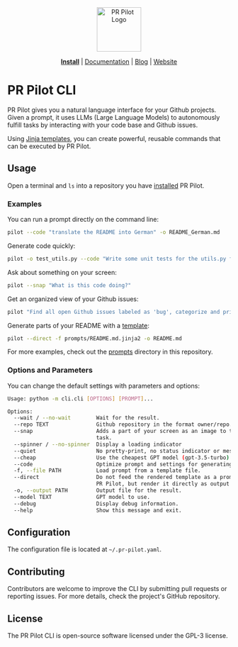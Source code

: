 <div align="center">
<img src="https://avatars.githubusercontent.com/ml/17635?s=140&v=" width="100" alt="PR Pilot Logo">
</div>

<p align="center">
  <a href="https://github.com/apps/pr-pilot-ai/installations/new"><b>Install</b></a> |
  <a href="https://docs.pr-pilot.ai">Documentation</a> |
  <a href="https://www.pr-pilot.ai/blog">Blog</a> |
  <a href="https://www.pr-pilot.ai">Website</a>
</p>

# PR Pilot CLI

PR Pilot gives you a natural language interface for your Github projects.
Given a prompt, it uses LLMs (Large Language Models) to autonomously fulfill tasks by interacting with your code base
and Github issues.

Using [Jinja templates](https://jinja.palletsprojects.com/en/3.1.x/), you can create powerful,
reusable commands that can be executed by PR Pilot.

## Usage

Open a terminal and `ls` into a repository you have [installed](https://github.com/apps/pr-pilot-ai/installations/new) PR Pilot.

### Examples

You can run a prompt directly on the command line:

```bash
pilot --code "translate the README into German" -o README_German.md
```

Generate code quickly:

```bash
pilot -o test_utils.py --code "Write some unit tests for the utils.py file."
```

Ask about something on your screen:

```bash
pilot --snap "What is this code doing?"
```

Get an organized view of your Github issues:

```bash
pilot "Find all open Github issues labeled as 'bug', categorize and prioritize them"
```

Generate parts of your README with a [template](./prompts/README.md.jinja2):

```bash
pilot --direct -f prompts/README.md.jinja2 -o README.md
```

For more examples, check out the [prompts](./prompts) directory in this repository.

### Options and Parameters

You can change the default settings with parameters and options:

```bash
Usage: python -m cli.cli [OPTIONS] [PROMPT]...

Options:
  --wait / --no-wait        Wait for the result.
  --repo TEXT               Github repository in the format owner/repo.
  --snap                    Adds a part of your screen as an image to the
                            task.
  --spinner / --no-spinner  Display a loading indicator
  --quiet                   No pretty-print, no status indicator or messages.
  --cheap                   Use the cheapest GPT model (gpt-3.5-turbo)
  --code                    Optimize prompt and settings for generating code
  -f, --file PATH           Load prompt from a template file.
  --direct                  Do not feed the rendered template as a prompt into
                            PR Pilot, but render it directly as output.
  -o, --output PATH         Output file for the result.
  --model TEXT              GPT model to use.
  --debug                   Display debug information.
  --help                    Show this message and exit.

```

## Configuration
The configuration file is located at `~/.pr-pilot.yaml`.

## Contributing
Contributors are welcome to improve the CLI by submitting pull requests or reporting issues. For more details, check the project's GitHub repository.

## License
The PR Pilot CLI is open-source software licensed under the GPL-3 license.